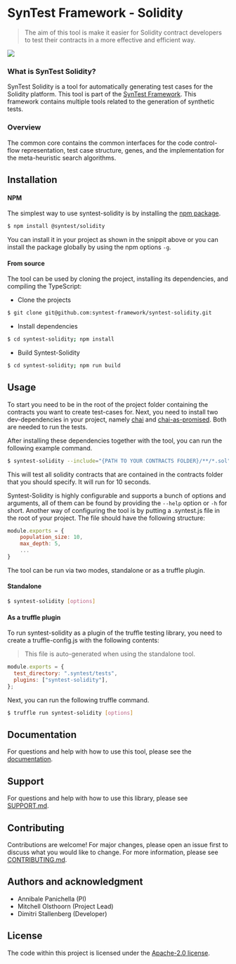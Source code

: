 # SynTest Framework - Solidity

> The aim of this tool is make it easier for Solidity contract developers to test their contracts in a more effective and efficient way.

[![](https://github.com/syntest-framework/syntest-solidity/actions/workflows/node.js.yml/badge.svg)](https://github.com/syntest-framework/syntest-solidity/actions/workflows/node.js.yml)

### What is SynTest Solidity?

SynTest Solidity is a tool for automatically generating test cases for the Solidity platform. This tool is part of the [SynTest Framework](https://www.syntest.org). This framework contains multiple tools related to the generation of synthetic tests.

### Overview

The common core contains the common interfaces for the code control-flow representation, test case structure, genes, and the implementation for the meta-heuristic search algorithms.

## Installation

#### NPM

The simplest way to use syntest-solidity is by installing the [npm package](https://www.npmjs.com/package/syntest/solidity).

```bash
$ npm install @syntest/solidity
```

You can install it in your project as shown in the snippit above or you can install the package globally by using the npm options `-g`.

#### From source

The tool can be used by cloning the project, installing its dependencies, and compiling the TypeScript:

- Clone the projects

```bash
$ git clone git@github.com:syntest-framework/syntest-solidity.git
```

- Install dependencies

```bash
$ cd syntest-solidity; npm install
```

- Build Syntest-Solidity

```bash
$ cd syntest-solidity; npm run build
```

## Usage

To start you need to be in the root of the project folder containing the contracts you want to create test-cases for. Next, you need to install two dev-dependencies in your project, namely [chai](https://www.npmjs.com/package/chai) and [chai-as-promised](https://www.npmjs.com/package/chai-as-promised). Both are needed to run the tests.

After installing these dependencies together with the tool, you can run the following example command.

```bash
$ syntest-solidity --include="{PATH TO YOUR CONTRACTS FOLDER}/**/*.sol" --search-time=10 --total_time=10
```

This will test all solidity contracts that are contained in the contracts folder that you should specify. It will run for 10 seconds.

Syntest-Solidity is highly configurable and supports a bunch of options and arguments, all of them can be found by providing the `--help` option or `-h` for short. Another way of configuring the tool is by putting a .syntest.js file in the root of your project. The file should have the following structure:

```js
module.exports = {
    population_size: 10,
    max_depth: 5,
    ...
}
```

The tool can be run via two modes, standalone or as a truffle plugin.

#### Standalone

```bash
$ syntest-solidity [options]
```

#### As a truffle plugin

To run syntest-solidity as a plugin of the truffle testing library, you need to create a truffle-config.js with the following contents:

> This file is auto-generated when using the standalone tool.

```js
module.exports = {
  test_directory: ".syntest/tests",
  plugins: ["syntest-solidity"],
};
```

Next, you can run the following truffle command.

```bash
$ truffle run syntest-solidity [options]
```

## Documentation

For questions and help with how to use this tool, please see the [documentation](https://www.syntest.org).

## Support

For questions and help with how to use this library, please see [SUPPORT.md](SUPPORT.md).

## Contributing

Contributions are welcome! For major changes, please open an issue first to discuss what you would like to change. For more information, please see [CONTRIBUTING.md](CONTRIBUTING.md).

## Authors and acknowledgment

- Annibale Panichella (PI)
- Mitchell Olsthoorn (Project Lead)
- Dimitri Stallenberg (Developer)

## License

The code within this project is licensed under the [Apache-2.0 license](LICENSE).
